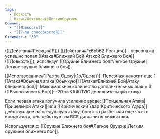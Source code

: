 ```yaml
---
tags:
  - Ловкость
  - Навык/ФехтованиеЛегкимОружием
Ссылки:
  - "[[Ловкость]]"
  - "[[Типы способностей]]"
Стоимость: "30"
---
```

([[Действия#Реакция|Р]]) [[Действия#^e6bb62|Реакция]] - персонажа успешно попал [[Атака#Ближний Бой|Атакой Ближнего Боя]] ([[Ловкость]]), используя [[Оружие Ближнего боя#Легкое Оружие|Легкое оружие ближнего боя]].  

[[Использование#1 Раз за Сцену|(1р/Сцена)]]. Персонаж наносит еще 1 [[Атака#Обычная атака|Обычную]] [[Атака#Ближний Бой|Атаку ближнего боя]]. Максимальное количество дополнительных атак = 3. ([[Выносливость|Вын]]: -20 за КАЖДУЮ дополнительную атаку)

Если первая атака получила усиление вроде: [[Прицельная Атака|Прицельной Атаки]] или [[Критический Удар|Критического Удара]] действующее на следующую атаку, бонус за разбег или еще что-то вроде этого, оно действует на ВСЕ дополнительные атаки. 

Используется с: [[Оружие Ближнего боя#Легкое Оружие|Легким оружием ближнего боя]].


